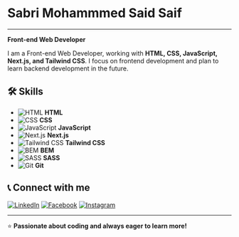 # Sabri Mohammmed Said Saif

---

**Front-end Web Developer**

I am a Front-end Web Developer, working with **HTML, CSS, JavaScript, Next.js, and Tailwind CSS**. I focus on frontend development and plan to learn backend development in the future.

## 🛠 Skills

- ![HTML](https://img.icons8.com/color/30/000000/html-5.png) **HTML**
- ![CSS](https://img.icons8.com/color/30/000000/css3.png) **CSS**
- ![JavaScript](https://img.icons8.com/color/30/000000/javascript.png) **JavaScript**
- ![Next.js](https://img.icons8.com/color/30/000000/nextjs.png) **Next.js**
- ![Tailwind CSS](https://img.icons8.com/color/30/000000/tailwind-css.png) **Tailwind CSS**
- ![BEM](https://img.icons8.com/color/30/000000/bem.png) **BEM**
- ![SASS](https://img.icons8.com/color/30/000000/sass.png) **SASS**
- ![Git](https://img.icons8.com/color/30/000000/git.png) **Git**

## 📞 Connect with me

[![LinkedIn](https://img.icons8.com/color/30/000000/linkedin.png)](https://www.linkedin.com/in/sabri-m-alshibani-46318a287)
[![Facebook](https://img.icons8.com/color/30/000000/facebook.png)](https://www.facebook.com/profile.php?id=100057279386624)
[![Instagram](https://img.icons8.com/color/30/000000/instagram-new.png)](https://www.instagram.com/usa5s)

---

⭐ **Passionate about coding and always eager to learn more!**

